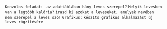 `Konzolos feladat:`
` az adattáblában hány leves szerepel?`
`Melyik levesben van a legtöbb kalória?`
`írasd ki azokat a leveseket, amelyek nevében nem szerepel a leves szó!`
`Grafikus:`
`készíts grafikus alkalmazást új leves rögzítésére`
